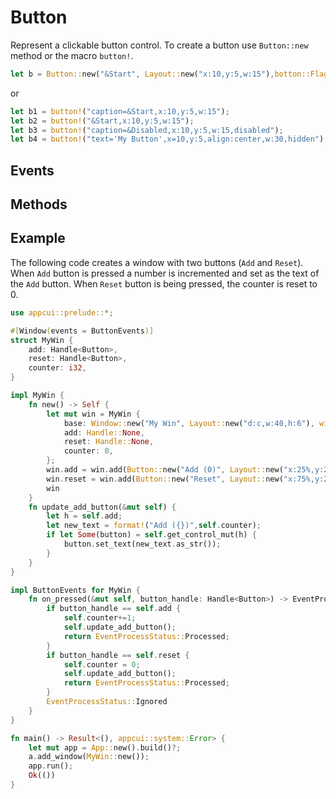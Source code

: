 # Button

Represent a clickable button control. To create a button use `Button::new` method or the macro `button!`. 
```rs
let b = Button::new("&Start", Layout::new("x:10,y:5,w:15"),botton::Flags::None);
```
or 
```rs
let b1 = button!("caption=&Start,x:10,y:5,w:15");
let b2 = button!("&Start,x:10,y:5,w:15");
let b3 = button!("caption=&Disabled,x:10,y:5,w:15,disabled");
let b4 = button!("text='My Button',x=10,y:5,align:center,w:30,hidden");
```

## Events

## Methods

## Example

The following code creates a window with two buttons (`Add` and `Reset`). When `Add` button is pressed a number is incremented and set as the text of the `Add` button. When `Reset` button is being pressed, the counter is reset to 0.

```rs
use appcui::prelude::*;

#[Window(events = ButtonEvents)]
struct MyWin {
    add: Handle<Button>,
    reset: Handle<Button>,
    counter: i32,
}

impl MyWin {
    fn new() -> Self {
        let mut win = MyWin {
            base: Window::new("My Win", Layout::new("d:c,w:40,h:6"), window::Flags::None),
            add: Handle::None,
            reset: Handle::None,
            counter: 0,
        };
        win.add = win.add(Button::new("Add (0)", Layout::new("x:25%,y:2,w:13,a:c"), button::Flags::None));
        win.reset = win.add(Button::new("Reset", Layout::new("x:75%,y:2,w:13,a:c",), button::Flags::None));
        win
    }
    fn update_add_button(&mut self) {
        let h = self.add;
        let new_text = format!("Add ({})",self.counter);
        if let Some(button) = self.get_control_mut(h) {
            button.set_text(new_text.as_str());
        }
    }
}

impl ButtonEvents for MyWin {
    fn on_pressed(&mut self, button_handle: Handle<Button>) -> EventProcessStatus {
        if button_handle == self.add {
            self.counter+=1;
            self.update_add_button();
            return EventProcessStatus::Processed;
        }
        if button_handle == self.reset {
            self.counter = 0;
            self.update_add_button();
            return EventProcessStatus::Processed;
        }
        EventProcessStatus::Ignored
    }
}

fn main() -> Result<(), appcui::system::Error> {
    let mut app = App::new().build()?;
    a.add_window(MyWin::new());
    app.run();
    Ok(())
}
```